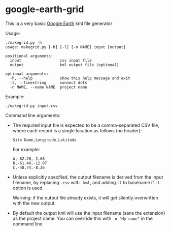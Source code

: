 # google-earth-grid

This ia a very basic [Google Earth](https://earth.google.com/) kml file generator

Usage:

```
./makegrid.py -h
usage: makegrid.py [-h] [-l] [-n NAME] input [output]

positional arguments:
  input                 csv input file
  output                kml output file (optional)

optional arguments:
  -h, --help            show this help message and exit
  -l, --linestring      connect dots
  -n NAME, --name NAME  project name
```

Example:

```
./makegrid.py input.csv
```

Command line arguments:

* The required input file is expected to be a comma-separated CSV file, where each record is a single location as follows (no header):

   ```
   Site Name,Longitude,Latitude
   ```

   For example:

   ```
   A,-62.26,-2.68
   B,-61.40,-12.07
   C,-48.74,-8.26
   ```

* Unless explicitly specified, the output filename is derived from the input filename, by replacing `.csv` with `.kml`, and adding `-l` to basename if `-l` option is used.

   Warning: if the output file already exists, it will get silently overwritten with the new output.

* By default the output kml will use the input filename (sans the extension) as the project name. You can override this with `-n "My name"` in the command line.
